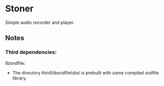 # Stoner

Simple audio recorder and player.

## Notes

### Third dependencies:

libsndfile:

- The directory third\libsndfile\dist is prebuilt with some compiled sndfile library.
